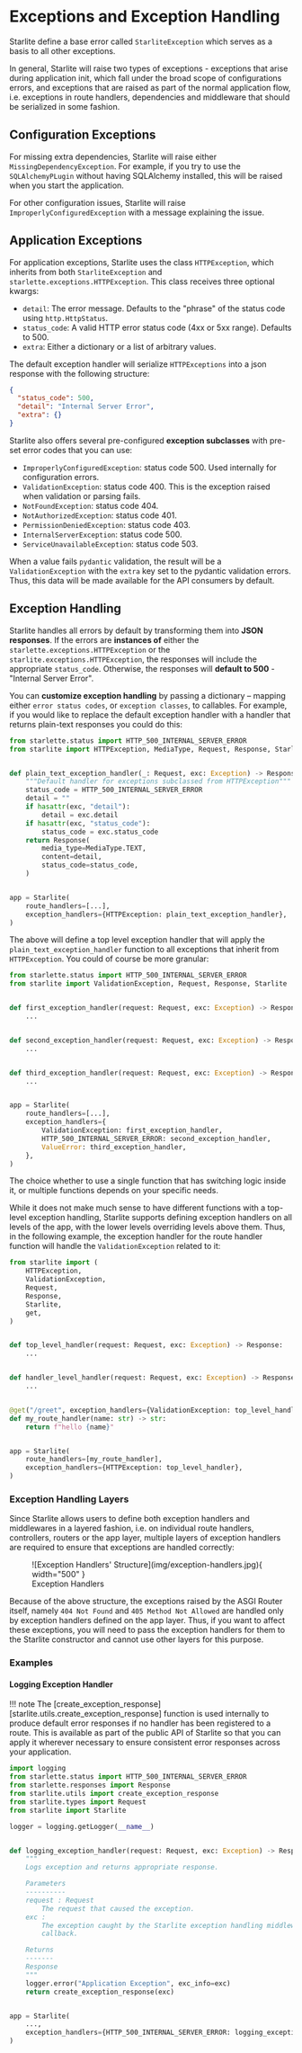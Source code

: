 # Exceptions and Exception Handling

Starlite define a base error called `StarliteException` which serves as a basis to all other exceptions.

In general, Starlite will raise two types of exceptions - exceptions that arise during application init, which fall
under the broad scope of configurations errors, and exceptions that are raised as part of the normal application flow,
i.e. exceptions in route handlers, dependencies and middleware that should be serialized in some fashion.

## Configuration Exceptions

For missing extra dependencies, Starlite will raise either `MissingDependencyException`. For example, if you try to use
the `SQLAlchemyPLugin` without having SQLAlchemy installed, this will be raised when you start the application.

For other configuration issues, Starlite will raise `ImproperlyConfiguredException` with a message explaining the issue.

## Application Exceptions

For application exceptions, Starlite uses the class `HTTPException`, which inherits from both `StarliteException`
and `starlette.exceptions.HTTPException`. This class receives three
optional kwargs:

- `detail`: The error message. Defaults to the "phrase" of the status code using `http.HttpStatus`.
- `status_code`: A valid HTTP error status code (4xx or 5xx range). Defaults to 500.
- `extra`: Either a dictionary or a list of arbitrary values.

The default exception handler will serialize `HTTPExceptions` into a json response with the following structure:

```json
{
  "status_code": 500,
  "detail": "Internal Server Error",
  "extra": {}
}
```

Starlite also offers several pre-configured **exception subclasses** with pre-set error codes that you can use:

- `ImproperlyConfiguredException`: status code 500. Used internally for configuration errors.
- `ValidationException`: status code 400. This is the exception raised when validation or parsing fails.
- `NotFoundException`: status code 404.
- `NotAuthorizedException`: status code 401.
- `PermissionDeniedException`: status code 403.
- `InternalServerException`: status code 500.
- `ServiceUnavailableException`: status code 503.

When a value fails `pydantic` validation, the result will be a `ValidationException` with the `extra` key set to the
pydantic validation errors. Thus, this data will be made available for the API consumers by default.

## Exception Handling

Starlite handles all errors by default by transforming them into **JSON responses**. If the errors are **instances of**
either the `starlette.exceptions.HTTPException` or the `starlite.exceptions.HTTPException`, the responses will include
the appropriate `status_code`. Otherwise, the responses will **default to 500** - "Internal Server Error".

You can **customize exception handling** by passing a dictionary – mapping either `error status codes`,
or `exception classes`, to callables. For example, if you would like to replace the default exception handler with a
handler that returns plain-text responses you could do this:

```python
from starlette.status import HTTP_500_INTERNAL_SERVER_ERROR
from starlite import HTTPException, MediaType, Request, Response, Starlite


def plain_text_exception_handler(_: Request, exc: Exception) -> Response:
    """Default handler for exceptions subclassed from HTTPException"""
    status_code = HTTP_500_INTERNAL_SERVER_ERROR
    detail = ""
    if hasattr(exc, "detail"):
        detail = exc.detail
    if hasattr(exc, "status_code"):
        status_code = exc.status_code
    return Response(
        media_type=MediaType.TEXT,
        content=detail,
        status_code=status_code,
    )


app = Starlite(
    route_handlers=[...],
    exception_handlers={HTTPException: plain_text_exception_handler},
)
```

The above will define a top level exception handler that will apply the `plain_text_exception_handler` function to all
exceptions that inherit from `HTTPException`. You could of course be more granular:

```python
from starlette.status import HTTP_500_INTERNAL_SERVER_ERROR
from starlite import ValidationException, Request, Response, Starlite


def first_exception_handler(request: Request, exc: Exception) -> Response:
    ...


def second_exception_handler(request: Request, exc: Exception) -> Response:
    ...


def third_exception_handler(request: Request, exc: Exception) -> Response:
    ...


app = Starlite(
    route_handlers=[...],
    exception_handlers={
        ValidationException: first_exception_handler,
        HTTP_500_INTERNAL_SERVER_ERROR: second_exception_handler,
        ValueError: third_exception_handler,
    },
)
```

The choice whether to use a single function that has switching logic inside it, or multiple functions depends on your
specific needs.

While it does not make much sense to have different functions with a top-level exception handling,
Starlite supports defining exception handlers on all levels of the app, with the lower levels overriding levels above
them. Thus, in the following example, the exception handler for the route handler function will handle
the `ValidationException` related to it:

```python
from starlite import (
    HTTPException,
    ValidationException,
    Request,
    Response,
    Starlite,
    get,
)


def top_level_handler(request: Request, exc: Exception) -> Response:
    ...


def handler_level_handler(request: Request, exc: Exception) -> Response:
    ...


@get("/greet", exception_handlers={ValidationException: top_level_handler})
def my_route_handler(name: str) -> str:
    return f"hello {name}"


app = Starlite(
    route_handlers=[my_route_handler],
    exception_handlers={HTTPException: top_level_handler},
)
```

### Exception Handling Layers

Since Starlite allows users to define both exception handlers and middlewares in a layered fashion, i.e. on individual
route handlers, controllers, routers or the app layer, multiple layers of exception handlers are required to ensure that
exceptions are handled correctly:

<figure markdown>
  ![Exception Handlers' Structure](img/exception-handlers.jpg){ width="500" }
  <figcaption>Exception Handlers</figcaption>
</figure>

Because of the above structure, the exceptions raised by the ASGI Router itself, namely `404 Not Found`
and `405 Method Not Allowed` are handled only by exception handlers defined on the app layer. Thus, if you want to affect
these exceptions, you will need to pass the exception handlers for them to the Starlite constructor and cannot use other
layers for this purpose.

### Examples

#### Logging Exception Handler

!!! note
    The [create_exception_response][starlite.utils.create_exception_response] function is used internally to produce default error responses if no
    handler has been registered to a route. This is available as part of the public API of Starlite so that you can
    apply it wherever necessary to ensure consistent error responses across your application.

```python
import logging
from starlette.status import HTTP_500_INTERNAL_SERVER_ERROR
from starlette.responses import Response
from starlite.utils import create_exception_response
from starlite.types import Request
from starlite import Starlite

logger = logging.getLogger(__name__)


def logging_exception_handler(request: Request, exc: Exception) -> Response:
    """
    Logs exception and returns appropriate response.

    Parameters
    ----------
    request : Request
        The request that caused the exception.
    exc :
        The exception caught by the Starlite exception handling middleware and passed to the
        callback.

    Returns
    -------
    Response
    """
    logger.error("Application Exception", exc_info=exc)
    return create_exception_response(exc)


app = Starlite(
    ...,
    exception_handlers={HTTP_500_INTERNAL_SERVER_ERROR: logging_exception_handler},
)
```
